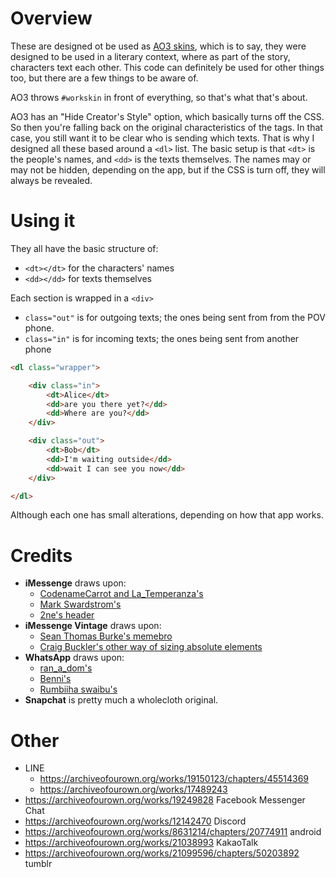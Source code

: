 # Overview
These are designed ot be used as [AO3 skins](https://archiveofourown.org/admin_posts/1370), which is to say, they were designed to be used in a literary context, where as part of the story, characters text each other. This code can definitely be used for other things too, but there are a few things to be aware of.

AO3 throws `#workskin` in front of everything, so that's what that's about.

AO3 has an "Hide Creator's Style" option, which basically turns off the CSS. So then you're falling back on the original characteristics of the tags. In that case, you still want it to be clear who is sending which texts. That is why I designed all these based around a `<dl>` list. The basic setup is that `<dt>` is the people's names, and `<dd>` is the texts themselves. The names may or may not be hidden, depending on the app, but if the CSS is turn off, they will always be revealed.

# Using it
They all have the basic structure of:
* `<dt></dt>` for the characters' names
* `<dd></dd>` for texts themselves

Each section is wrapped in a `<div>`
* `class="out"` is for outgoing texts; the ones being sent from from the POV phone.
* `class="in"` is for incoming texts; the ones being sent from another phone
```html
<dl class="wrapper">

	<div class="in">
		<dt>Alice</dt>
		<dd>are you there yet?</dd>
		<dd>Where are you?</dd>
	</div>

	<div class="out">
		<dt>Bob</dt>
		<dd>I'm waiting outside</dd>
		<dd>wait I can see you now</dd>
	</div>

</dl>
```
Although each one has small alterations, depending on how that app works.

# Credits
* **iMessenge** draws upon:
  * [CodenameCarrot and La_Temperanza's](https://archiveofourown.org/works/6434845/chapters/14729722)
  * [Mark Swardstrom's](https://codepen.io/swards/pen/gxQmbj)
  * [2ne's header](https://codepen.io/2ne/pen/osvpj)
* **iMessenge Vintage** draws upon:
  * [Sean Thomas Burke's memebro](https://gist.github.com/seantomburke/3381999)
  * [Craig Buckler's other way of sizing absolute elements](https://www.sitepoint.com/css-sizing-absolute-position/)
* **WhatsApp** draws upon:
  * [ran_a_dom's](https://archiveofourown.org/works/15842043/chapters/36893073)
  * [Benni's](https://codepen.io/8eni/pen/YWoRGm)
  * [Rumbiiha swaibu's](https://codepen.io/swaibu/pen/QxJjwN)
* **Snapchat** is pretty much a wholecloth original.

# Other
* LINE
  * https://archiveofourown.org/works/19150123/chapters/45514369
  * https://archiveofourown.org/works/17489243
* https://archiveofourown.org/works/19249828 Facebook Messenger Chat
* https://archiveofourown.org/works/12142470 Discord
* https://archiveofourown.org/works/8631214/chapters/20774911 android
* https://archiveofourown.org/works/21038993 KakaoTalk
* https://archiveofourown.org/works/21099596/chapters/50203892 tumblr

<!-- https://www.viget.com/articles/equating-color-and-transparency/ -->

